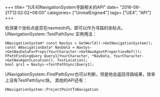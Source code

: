 +++
title= "[UE4]NavigationSystem寻路相关的API"
date= "2016-06-21T12:02:02+08:00"
categories= ["UnrealEngine4"]
tags= ["UE4", "API"]
+++

检测某个坐标点是否在navmesh内，即可以作为寻路的坐标点。
UNavigationSystem::TestPathSync 实例用法：

    UNavigationSystem* const NavSys = GetWorld()->GetNavigationSystem();
    const ANavigationData* NavData = NavSys->GetNavDataForProps(YourCharacter->GetNavAgentPropertiesRef());
    FPathFindingQuery Query1(YourCharacter, *NavData, YourCharacter->GetNavAgentLocation(), TestLocation);
    bool qrs1 = NavSys->TestPathSync(Query1);


UNavigationSystem::FindPathSync也可以判断，但是他会返回寻路结果，效率上没有TestPathSync快。
其他的API还有：

    UNavigationSystem::ProjectPointToNavigation